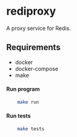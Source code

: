 # rediproxy
A proxy service for Redis.

## Requirements
- docker
- docker-compose
- make

#### Run program
```sh
    make run
```

#### Run tests
```sh
    make tests
```
